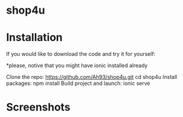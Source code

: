 # shop4u

# Installation

If you would like to download the code and try it for yourself:

*please, notive that you might have ionic installed already

Clone the repo: https://github.com/Ah93/shop4u.git
cd shop4u
Install packages: npm install
Build project and launch: ionic serve

# Screenshots

